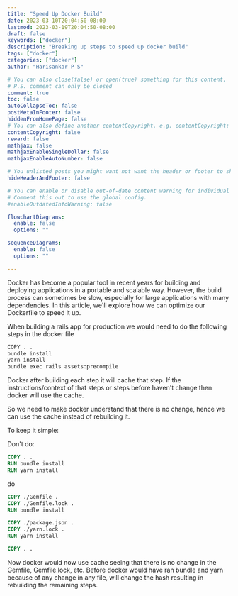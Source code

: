 ```yaml
---
title: "Speed Up Docker Build"
date: 2023-03-10T20:04:50-08:00
lastmod: 2023-03-19T20:04:50-08:00
draft: false
keywords: ["docker"]
description: "Breaking up steps to speed up docker build"
tags: ["docker"]
categories: ["docker"]
author: "Harisankar P S"

# You can also close(false) or open(true) something for this content.
# P.S. comment can only be closed
comment: true
toc: false
autoCollapseToc: false
postMetaInFooter: false
hiddenFromHomePage: false
# You can also define another contentCopyright. e.g. contentCopyright: "This is another copyright."
contentCopyright: false
reward: false
mathjax: false
mathjaxEnableSingleDollar: false
mathjaxEnableAutoNumber: false

# You unlisted posts you might want not want the header or footer to show
hideHeaderAndFooter: false

# You can enable or disable out-of-date content warning for individual post.
# Comment this out to use the global config.
#enableOutdatedInfoWarning: false

flowchartDiagrams:
  enable: false
  options: ""

sequenceDiagrams:
  enable: false
  options: ""

---
```


Docker has become a popular tool in recent years for building and deploying applications in a portable and scalable way. However, the build process can sometimes be slow, especially for large applications with many dependencies. In this article, we'll explore how we can optimize our Dockerfile to speed it up.

When building a rails app for production we would need to do the following steps in the docker file

```sh
COPY . .
bundle install
yarn install
bundle exec rails assets:precompile
```

Docker after building each step it will cache that step. If the instructions/context of that steps or steps before haven't change then docker will use the cache.

So we need to make docker understand that there is no change, hence we can use the cache instead of rebuilding it.

<!--more-->

To keep it simple:

Don't do:

```dockerfile
COPY . .
RUN bundle install
RUN yarn install
```

do

```dockerfile
COPY ./Gemfile .
COPY ./Gemfile.lock .
RUN bundle install

COPY ./package.json .
COPY ./yarn.lock .
RUN yarn install

COPY . .
```

Now docker would now use cache seeing that there is no change in the Gemfile, Gemfile.lock, etc. Before docker would have ran bundle and yarn because of any change in any file, will change the hash resulting in rebuilding the remaining steps.

